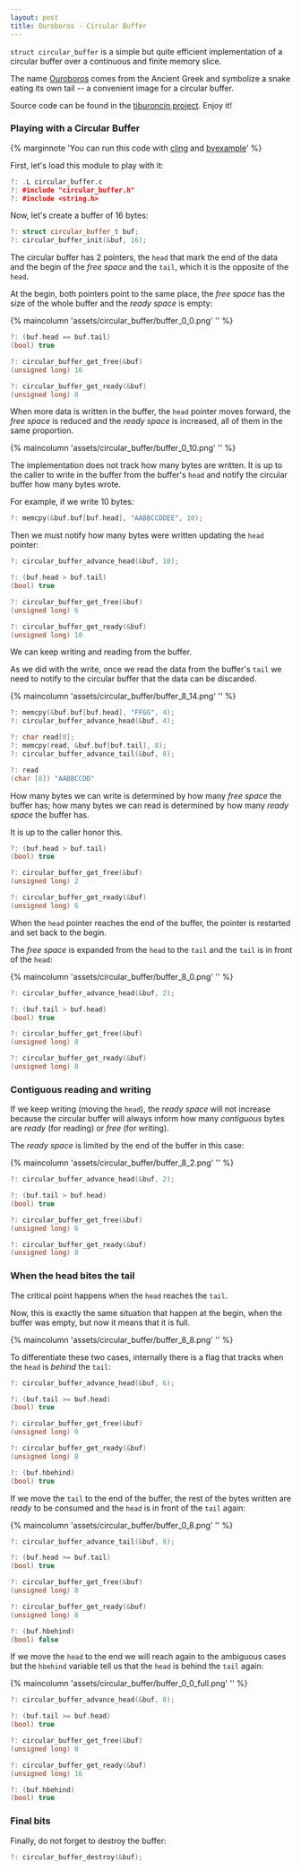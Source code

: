 ```yaml
---
layout: post
title: Ouroboros - Circular Buffer
---
```


``struct circular_buffer`` is a simple but quite efficient implementation
of a circular buffer over a continuous and finite memory slice.

The name [Ouroboros](https://en.wikipedia.org/wiki/Ouroboros) comes from the
Ancient Greek and symbolize a snake eating
its own tail -- a convenient image for a circular buffer.

Source code can be found in the
[tiburoncin project](https://github.com/eldipa/tiburoncin). Enjoy it!<!--more-->

### Playing with a Circular Buffer

{% marginnote
'You can run this code with [cling](https://github.com/root-project/cling)
and [byexample](https://byexamples.github.io/byexample/)' %}

First, let's load this module to play with it:

```cpp
?: .L circular_buffer.c
?: #include "circular_buffer.h"
?: #include <string.h>
```

Now, let's create a buffer of 16 bytes:

```cpp
?: struct circular_buffer_t buf;
?: circular_buffer_init(&buf, 16);
```

The circular buffer has 2 pointers, the ``head``
that mark the end of the data and the begin of the
*free space* and the ``tail``, which it is the opposite of
the ``head``.

At the begin, both pointers point to the same place,
the *free space* has the size of the whole buffer and the
*ready space* is empty:


{% maincolumn 'assets/circular_buffer/buffer_0_0.png' '' %}

```cpp
?: (buf.head == buf.tail)
(bool) true

?: circular_buffer_get_free(&buf)
(unsigned long) 16

?: circular_buffer_get_ready(&buf)
(unsigned long) 0
```

When more data is written in the buffer, the
``head`` pointer moves forward, the *free space*
is reduced and the *ready space* is increased,
all of them in the same proportion.

{% maincolumn 'assets/circular_buffer/buffer_0_10.png' '' %}

The implementation does not track how many bytes are written.
It is up to the caller to write in the buffer from
the buffer's ``head`` and notify the circular buffer how many
bytes wrote.

For example, if we write 10 bytes:

```cpp
?: memcpy(&buf.buf[buf.head], "AABBCCDDEE", 10);
```

Then we must notify how many bytes were written updating
the ``head`` pointer:

```cpp
?: circular_buffer_advance_head(&buf, 10);

?: (buf.head > buf.tail)
(bool) true

?: circular_buffer_get_free(&buf)
(unsigned long) 6

?: circular_buffer_get_ready(&buf)
(unsigned long) 10
```

We can keep writing and reading from the buffer.

As we did with the write, once we read the data from
the buffer's ``tail`` we need to notify to the circular buffer
that the data can be discarded.

{% maincolumn 'assets/circular_buffer/buffer_8_14.png' '' %}

```cpp
?: memcpy(&buf.buf[buf.head], "FFGG", 4);
?: circular_buffer_advance_head(&buf, 4);

?: char read[8];
?: memcpy(read, &buf.buf[buf.tail], 8);
?: circular_buffer_advance_tail(&buf, 8);

?: read
(char [8]) "AABBCCDD"
```

How many bytes we can write is determined by how many
*free space* the buffer has; how many bytes we can read
is determined by how many *ready space* the buffer has.

It is up to the caller honor this.

```cpp
?: (buf.head > buf.tail)
(bool) true

?: circular_buffer_get_free(&buf)
(unsigned long) 2

?: circular_buffer_get_ready(&buf)
(unsigned long) 6
```

When the ``head`` pointer reaches the end of the buffer, the
pointer is restarted and set back to the begin.

The *free space* is expanded from the ``head`` to the ``tail`` and
the ``tail`` is in front of the ``head``:

{% maincolumn 'assets/circular_buffer/buffer_8_0.png' '' %}

```cpp
?: circular_buffer_advance_head(&buf, 2);

?: (buf.tail > buf.head)
(bool) true

?: circular_buffer_get_free(&buf)
(unsigned long) 8

?: circular_buffer_get_ready(&buf)
(unsigned long) 8
```

### Contiguous reading and writing

If we keep writing (moving the ``head``), the *ready space* will not
increase because the circular buffer will always inform how many
*contiguous* bytes are *ready* (for reading) or *free* (for writing).

The *ready space* is limited by the end of the buffer in this case:

{% maincolumn 'assets/circular_buffer/buffer_8_2.png' '' %}

```cpp
?: circular_buffer_advance_head(&buf, 2);

?: (buf.tail > buf.head)
(bool) true

?: circular_buffer_get_free(&buf)
(unsigned long) 6

?: circular_buffer_get_ready(&buf)
(unsigned long) 8
```

### When the head bites the tail

The critical point happens when the ``head`` reaches the ``tail``.

Now, this is exactly the same situation that happen at the begin,
when the buffer was empty, but now it means that it is full.

{% maincolumn 'assets/circular_buffer/buffer_8_8.png' '' %}

To differentiate these two cases, internally there is a flag
that tracks when the ``head`` is *behind* the ``tail``:

```cpp
?: circular_buffer_advance_head(&buf, 6);

?: (buf.tail >= buf.head)
(bool) true

?: circular_buffer_get_free(&buf)
(unsigned long) 0

?: circular_buffer_get_ready(&buf)
(unsigned long) 8

?: (buf.hbehind)
(bool) true
```

If we move the ``tail`` to the end of the buffer, the
rest of the bytes written are *ready* to be consumed and
the ``head`` is in front of the ``tail`` again:

{% maincolumn 'assets/circular_buffer/buffer_0_8.png' '' %}

```cpp
?: circular_buffer_advance_tail(&buf, 8);

?: (buf.head >= buf.tail)
(bool) true

?: circular_buffer_get_free(&buf)
(unsigned long) 8

?: circular_buffer_get_ready(&buf)
(unsigned long) 8

?: (buf.hbehind)
(bool) false
```

If we move the ``head`` to the end we will reach again to
the ambiguous cases but the ``hbehind`` variable tell us that
the ``head`` is behind the ``tail`` again:

{% maincolumn 'assets/circular_buffer/buffer_0_0_full.png' '' %}

```cpp
?: circular_buffer_advance_head(&buf, 8);

?: (buf.tail >= buf.head)
(bool) true

?: circular_buffer_get_free(&buf)
(unsigned long) 0

?: circular_buffer_get_ready(&buf)
(unsigned long) 16

?: (buf.hbehind)
(bool) true
```

### Final bits

Finally, do not forget to destroy the buffer:

```cpp
?: circular_buffer_destroy(&buf);
```

